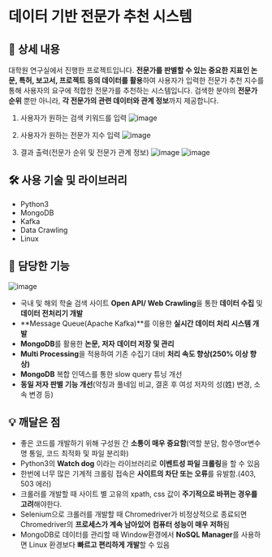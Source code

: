 # 데이터 기반 전문가 추천 시스템



## 📖 상세 내용
대학원 연구실에서 진행한 프로젝트입니다. 
**전문가를 판별할 수 있는 중요한 지표인 논문, 특허, 보고서, 프로젝트 등의 데이터를 활용**하여 사용자가 입력한 전문가 추천 지수를 통해 사용자의 요구에 적합한 전문가를 추천하는 시스템입니다. 
검색한 분야의 **전문가 순위** 뿐만 아니라, **각 전문가의 관련 데이터와 관계 정보**까지 제공합니다.

1) 사용자가 원하는 검색 키워드를 입력
![image](https://user-images.githubusercontent.com/62095363/173772811-d3c2dcd9-628f-4f7e-8947-0e08ca79e307.png)

2) 사용자가 원하는 전문가 지수 입력
![image](https://user-images.githubusercontent.com/62095363/173772859-6f7cd4dc-073f-4816-b7b4-94dbbc2cf0d1.png)

3) 결과 출력(전문가 순위 및 전문가 관계 정보)
![image](https://user-images.githubusercontent.com/62095363/173772898-757e9839-2c02-4b38-8030-55b629e9db61.png)
![image](https://user-images.githubusercontent.com/62095363/173774711-fb40bbbb-d97c-4db7-ae17-fdaebdee24f1.png)




## 🛠️ 사용 기술 및 라이브러리

- Python3
- MongoDB
- Kafka
- Data Crawling
- Linux




## 📱 담당한 기능

![image](https://user-images.githubusercontent.com/62095363/173773184-90148c12-a805-4704-a537-4c90f801b6cd.png)


- 국내 및 해외 학술 검색 사이트 **Open API/ Web Crawling**을 통한 **데이터 수집** 및 **데이터 전처리기 개발**
- **Message Queue(Apache Kafka)**를 이용한 **실시간 데이터 처리 시스템 개발**
- **MongoDB**를 활용한 **논문, 저자** **데이터 저장 및 관리**
- **Multi Processing**을 적용하여 기존 수집기 대비 **처리 속도 향상(250% 이상 향상)**
- **MongoDB** 복합 인덱스를 통한 slow query 튜닝 개선
- **동일 저자 판별 기능 개선**(약칭과 풀네임 비교, 결혼 후 여성 저자의 성(姓) 변경, 소속 변경 등)




## 💡 깨달은 점

- 좋은 코드를 개발하기 위해 구성원 간 **소통이 매우 중요함**(역할 분담, 함수명or변수명 통일, 코드 최적화 및 파일 분리화)
- Python3의 **Watch dog** 이라는 라이브러리로 **이벤트성 파일 크롤링**을 할 수 있음
- 한번에 너무 많은 기계적 크롤링 접속은 **사이트의 차단 또는 오류**를 유발함.(403, 503 에러)
- 크롤러를 개발할 때 사이트 별 고유의 xpath, css 값이 **주기적으로 바뀌는 경우를 고려**해야한다.
- Selenium으로 크롤러를 개발할 때 Chromedriver가 비정상적으로 종료되면 Chromedriver의 **프로세스가 계속 남아있어** **컴퓨터 성능이 매우 저하**됨
- MongoDB로 데이터를 관리할 때 Window환경에서 **NoSQL Manager**를 사용하면 Linux 환경보다 **빠르고 편리하게 개발**할 수 있음
